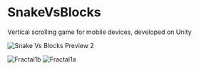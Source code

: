 # SnakeVsBlocks
Vertical scrolling game for mobile devices, developed on Unity

![Snake Vs Blocks Preview 2](https://github.com/juandiegovil/SnakeVsBlocks/assets/66028457/bac6ca81-27e9-4c1f-8caf-5e8a7a122cbb)

![Fractal1b](https://github.com/juandiegovil/SnakeVsBlocks/assets/66028457/5f23e751-8209-4311-945d-cf00bdc94310)
![Fractal1a](https://github.com/juandiegovil/SnakeVsBlocks/assets/66028457/9bf2e90f-5125-449e-a9e0-b2c608c76b96)
